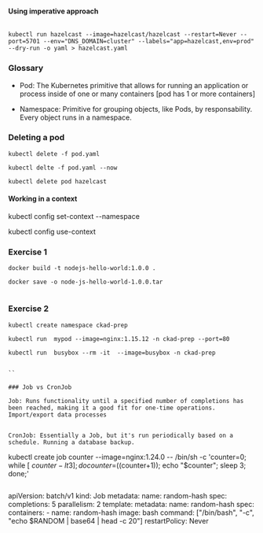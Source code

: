 #### Using imperative approach

``` 

kubectl run hazelcast --image=hazelcast/hazelcast --restart=Never --port=5701 --env="DNS_DOMAIN=cluster" --labels="app=hazelcast,env=prod" --dry-run -o yaml > hazelcast.yaml

```

### Glossary

- Pod: The Kubernetes primitive that allows for running an application or process inside of one or many containers
[pod has 1 or more containers]

- Namespace: Primitive for grouping objects, like Pods, by responsability. Every object runs in a namespace.

### Deleting a pod

```
kubectl delete -f pod.yaml

kubectl delte -f pod.yaml --now

kubectl delete pod hazelcast

```
#### Working in a context

kubectl config set-context <context-of-question> --namespace <namespace of context>

kubectl config use-context <context-of-question>


### Exercise 1

```
docker build -t nodejs-hello-world:1.0.0 . 

docker save -o node-js-hello-world-1.0.0.tar 


```

### Exercise 2

```
kubectl create namespace ckad-prep 

kubectl run  mypod --image=nginx:1.15.12 -n ckad-prep --port=80 

kubectl run  busybox --rm -it  --image=busybox -n ckad-prep 


``

### Job vs CronJob

Job: Runs functionality until a specified number of completions has been reached, making it a good fit for one-time operations. Import/export data processes 


CronJob: Essentially a Job, but it's run periodically based on a schedule. Running a database backup.

```
kubectl create job counter --image=nginx:1.24.0 -- /bin/sh -c 'counter=0; while [ $counter -lt 3 ]; do counter=$((counter+1)); echo "$counter"; sleep 3; done;'

```

```
apiVersion: batch/v1
kind: Job
metadata:
  name: random-hash
spec:
  completions: 5
  parallelism: 2
  template:
    metadata:
      name: random-hash
    spec:
      containers:
      - name: random-hash
        image: bash
        command: ["/bin/bash", "-c", "echo $RANDOM | base64 | head -c 20"]
      restartPolicy: Never



```
